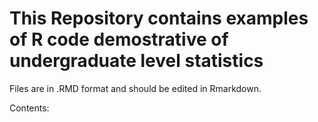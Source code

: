 # This Repository contains examples of R code demostrative of undergraduate level statistics
Files are in .RMD format and should be edited in Rmarkdown.

Contents:


